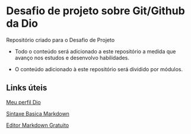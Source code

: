 # Desafio de projeto sobre Git/Github da Dio

Repositório criado para o Desafio de Projeto 



- Todo o conteúdo será adicionado a este repositório a medida que avanço nos estudos e desenvolvo habilidades.

- O conteúdo adicionado à este repositório será dividido por módulos. 



## Links úteis

[ Meu perfil Dio ]( https://web.dio.me/users/gabrieldiniz3d )

[ Sintaxe Basica Markdown ]( https://www.markdownguide.org/basic-syntax/ )

[ Editor Markdown Gratuito ]( https://wereturtle.github.io/ghostwriter/download.html#windows )

